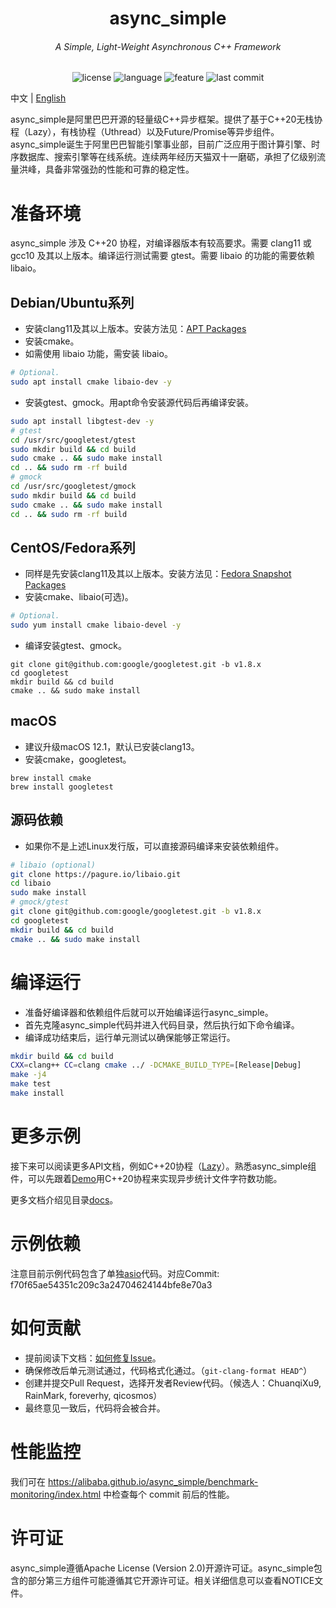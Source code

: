 <p align="center">
<h1 align="center">async_simple</h1>
<h6 align="center">A Simple, Light-Weight Asynchronous C++ Framework</h6>
</p>
<p align="center">
<img alt="license" src="https://img.shields.io/github/license/alibaba/async_simple?style=flat-square">
<img alt="language" src="https://img.shields.io/github/languages/top/alibaba/async_simple?style=flat-square">
<img alt="feature" src="https://img.shields.io/badge/c++20-Coroutines-orange?style=flat-square">
<img alt="last commit" src="https://img.shields.io/github/last-commit/alibaba/async_simple?style=flat-square">
</p>

中文 | [English](./README.md)

async\_simple是阿里巴巴开源的轻量级C++异步框架。提供了基于C++20无栈协程（Lazy），有栈协程（Uthread）以及Future/Promise等异步组件。async\_simple诞生于阿里巴巴智能引擎事业部，目前广泛应用于图计算引擎、时序数据库、搜索引擎等在线系统。连续两年经历天猫双十一磨砺，承担了亿级别流量洪峰，具备非常强劲的性能和可靠的稳定性。

# 准备环境

async\_simple 涉及 C++20 协程，对编译器版本有较高要求。需要 clang11 或 gcc10 及其以上版本。编译运行测试需要 gtest。需要 libaio 的功能的需要依赖 libaio。

## Debian/Ubuntu系列

- 安装clang11及其以上版本。安装方法见：[APT Packages](https://apt.llvm.org/)
- 安装cmake。
- 如需使用 libaio 功能，需安装 libaio。

```bash
# Optional.
sudo apt install cmake libaio-dev -y
```

- 安装gtest、gmock。用apt命令安装源代码后再编译安装。

```bash
sudo apt install libgtest-dev -y
# gtest
cd /usr/src/googletest/gtest
sudo mkdir build && cd build
sudo cmake .. && sudo make install
cd .. && sudo rm -rf build
# gmock
cd /usr/src/googletest/gmock
sudo mkdir build && cd build
sudo cmake .. && sudo make install
cd .. && sudo rm -rf build
```

## CentOS/Fedora系列

- 同样是先安装clang11及其以上版本。安装方法见：[Fedora Snapshot Packages](https://copr.fedorainfracloud.org/coprs/g/fedora-llvm-team/llvm-snapshots/)
- 安装cmake、libaio(可选)。

```bash
# Optional.
sudo yum install cmake libaio-devel -y
```

- 编译安装gtest、gmock。

```
git clone git@github.com:google/googletest.git -b v1.8.x
cd googletest
mkdir build && cd build
cmake .. && sudo make install
```

## macOS

- 建议升级macOS 12.1，默认已安装clang13。
- 安装cmake，googletest。

```
brew install cmake
brew install googletest
```

## 源码依赖

- 如果你不是上述Linux发行版，可以直接源码编译来安装依赖组件。

```bash
# libaio (optional)
git clone https://pagure.io/libaio.git
cd libaio
sudo make install
# gmock/gtest
git clone git@github.com:google/googletest.git -b v1.8.x
cd googletest
mkdir build && cd build
cmake .. && sudo make install
```

# 编译运行

- 准备好编译器和依赖组件后就可以开始编译运行async\_simple。
- 首先克隆async\_simple代码并进入代码目录，然后执行如下命令编译。
- 编译成功结束后，运行单元测试以确保能够正常运行。

```bash
mkdir build && cd build
CXX=clang++ CC=clang cmake ../ -DCMAKE_BUILD_TYPE=[Release|Debug]
make -j4
make test
make install
```

# 更多示例

接下来可以阅读更多API文档，例如C++20协程（[Lazy](./docs/docs.cn/Lazy.md)）。熟悉async\_simple组件，可以先跟着[Demo](./docs/docs.cn/GetStarted.md)用C++20协程来实现异步统计文件字符数功能。

更多文档介绍见目录[docs](./docs/docs.cn)。

# 示例依赖

注意目前示例代码包含了单独[asio](https://github.com/chriskohlhoff/asio/tree/master/asio)代码。对应Commit: f70f65ae54351c209c3a24704624144bfe8e70a3

# 如何贡献

- 提前阅读下文档：[如何修复Issue](./docs/docs.en/HowToFixIssue.md)。
- 确保修改后单元测试通过，代码格式化通过。（`git-clang-format HEAD^`）
- 创建并提交Pull Request，选择开发者Review代码。（候选人：ChuanqiXu9, RainMark, foreverhy, qicosmos）
- 最终意见一致后，代码将会被合并。

# 性能监控

我们可在 https://alibaba.github.io/async_simple/benchmark-monitoring/index.html 中检查每个 commit 前后的性能。

# 许可证

async\_simple遵循Apache License (Version 2.0)开源许可证。async\_simple包含的部分第三方组件可能遵循其它开源许可证。相关详细信息可以查看NOTICE文件。